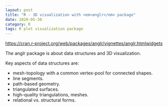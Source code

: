 ```yaml
---
layout: post
title: "R - 3D visualization with <em>anglr</em> package"
date: 2020-05-30
category: R
tags: R plot visualization package
---
```


https://cran.r-project.org/web/packages/anglr/vignettes/anglr.htmlwidgets

The anglr package is about data structures and 3D visualization.

Key aspects of data structures are:

* mesh-topology with a common vertex-pool for connected shapes.
* line segments.
* path-based geometry.
* triangulated surfaces.
* high-quality triangulations, meshes.
* relational vs. structural forms.

